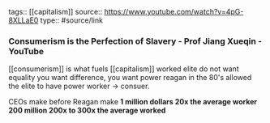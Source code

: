 tags:: [[capitalism]]
source:: https://www.youtube.com/watch?v=4pG-8XLLaE0
type:: #source/link

### Consumerism is the Perfection of Slavery - Prof Jiang Xueqin - YouTube

[[consumerism]] is what fuels [[capitalism]]
worked 
elite do not want equality
you want difference, you want power
reagan in the 80's allowed the elite to have power
worker -> consuer. 

CEOs make before Reagan make
**1 million dollars 20x the average worker**
**200 million 200x to 300x the average worked**